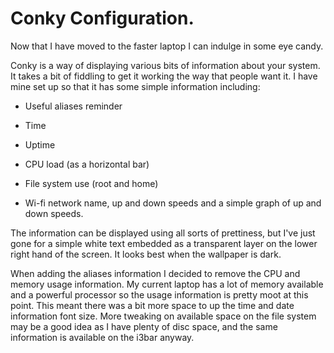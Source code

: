 # Conky Configuration.

Now that I have moved to the faster laptop I can indulge in some eye
candy.

Conky is a way of displaying various bits of information about your
system. It takes a bit of fiddling to get it working the way that
people want it. I have mine set up so that it has some simple
information including:

- Useful aliases reminder

- Time

- Uptime

- CPU load (as a horizontal bar)

- File system use (root and home)

- Wi-fi network name, up and down speeds and a simple graph of up and
  down speeds.

The information can be displayed using all sorts of prettiness, but
I've just gone for a simple white text embedded as a transparent layer
on the lower right hand of the screen. It looks best when the
wallpaper is dark. 

When adding the aliases information I decided to remove the CPU
and memory usage information. My current laptop has a lot of memory
available and a powerful processor so the usage information is pretty
moot at this point. This meant there was a bit more space to up the
time and date information font size. More tweaking on available space
on the file system may be a good idea as I have plenty of disc space,
and the same information is available on the i3bar anyway.
